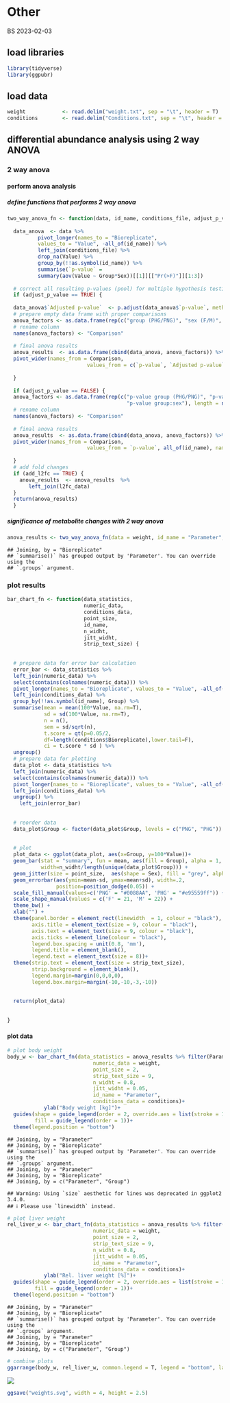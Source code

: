 Other
================
BS
2023-02-03

## load libraries

``` r
library(tidyverse)
library(ggpubr)
```

## load data

``` r
weight            <- read.delim("weight.txt", sep = "\t", header = T) 
conditions        <- read.delim("Conditions.txt", sep = "\t", header = T)
```

## differential abundance analysis using 2 way ANOVA

### 2 way anova

#### perform anova analysis

##### define functions that performs 2 way anova

``` r
two_way_anova_fn <- function(data, id_name, conditions_file, adjust_p_value, p_adj_method, l2fc_data, add_l2fc) {
  
  data_anova  <- data %>% 
          pivot_longer(names_to = "Bioreplicate", 
          values_to = "Value", -all_of(id_name)) %>% 
          left_join(conditions_file) %>% 
          drop_na(Value) %>% 
          group_by(!!as.symbol(id_name)) %>% 
          summarise(`p-value` = 
          summary(aov(Value ~ Group*Sex))[[1]][["Pr(>F)"]][1:3]) 
  
  # correct all resulting p-values (pool) for multiple hypothesis testing
  if (adjust_p_value == TRUE) {
    
  data_anova$`Adjusted p-value`  <- p.adjust(data_anova$`p-value`, method = p_adj_method)
  # prepare empty data frame with proper comparisons
  anova_factors <- as.data.frame(rep(c("group (PHG/PNG)", "sex (F/M)", "group:sex"), length = nrow(data_anova)))
  # rename column 
  names(anova_factors) <- "Comparison"
  
  # final anova results
  anova_results  <- as.data.frame(cbind(data_anova, anova_factors)) %>% 
  pivot_wider(names_from = Comparison, 
                          values_from = c(`p-value`, `Adjusted p-value`), all_of(id_name), names_sep = " ") 
    
  }
  
  if (adjust_p_value == FALSE) {
  anova_factors <- as.data.frame(rep(c("p-value group (PHG/PNG)", "p-value sex (F/M)", 
                                       "p-value group:sex"), length = nrow(data_anova)))
  # rename column 
  names(anova_factors) <- "Comparison"
  
  # final anova results
  anova_results  <- as.data.frame(cbind(data_anova, anova_factors)) %>% 
  pivot_wider(names_from = Comparison, 
                          values_from = `p-value`, all_of(id_name), names_sep = " ") 
    
  }
  # add fold changes
  if (add_l2fc == TRUE) {
    anova_results  <- anova_results  %>% 
       left_join(l2fc_data)
  }
  return(anova_results)
  }
```

##### significance of metabolite changes with 2 way anova

``` r
anova_results <- two_way_anova_fn(data = weight, id_name = "Parameter", conditions_file = conditions, adjust_p_value = F,  add_l2fc = F)
```

    ## Joining, by = "Bioreplicate"
    ## `summarise()` has grouped output by 'Parameter'. You can override using the
    ## `.groups` argument.

### plot results

``` r
bar_chart_fn <- function(data_statistics, 
                         numeric_data,
                         conditions_data,
                         point_size,
                         id_name,
                         n_widht,
                         jitt_widht,
                         strip_text_size) {
  
  
  # prepare data for error bar calculation
  error_bar <- data_statistics %>% 
  left_join(numeric_data) %>% 
  select(contains(colnames(numeric_data))) %>% 
  pivot_longer(names_to = "Bioreplicate", values_to = "Value", -all_of(id_name)) %>% 
  left_join(conditions_data) %>% 
  group_by(!!as.symbol(id_name), Group) %>% 
  summarise(mean = mean(100*Value, na.rm=T), 
            sd = sd(100*Value, na.rm=T), 
            n = n(),
            sem = sd/sqrt(n),
            t.score = qt(p=0.05/2, 
            df=length(conditions$Bioreplicate),lower.tail=F), 
            ci = t.score * sd ) %>% 
  ungroup()
  # prepare data for plotting
  data_plot <- data_statistics %>% 
  left_join(numeric_data) %>% 
  select(contains(colnames(numeric_data))) %>%  
  pivot_longer(names_to = "Bioreplicate", values_to = "Value", -all_of(id_name)) %>% 
  left_join(conditions_data) %>% 
  ungroup() %>% 
    left_join(error_bar) 
  
  
  # reorder data
  data_plot$Group <- factor(data_plot$Group, levels = c("PNG", "PHG"))
  
  
  # plot
  plot_data <- ggplot(data_plot, aes(x=Group, y=100*Value))+
  geom_bar(stat = "summary", fun = mean, aes(fill = Group), alpha = 1, color = "black", lwd=0.15,
           width=n_widht/length(unique(data_plot$Group))) + 
  geom_jitter(size = point_size,  aes(shape = Sex), fill = "grey", alpha = 0.8, stroke =0.25, width = jitt_widht)+
  geom_errorbar(aes(ymin=mean-sd, ymax=mean+sd), width=.2,
                position=position_dodge(0.05)) +
  scale_fill_manual(values=c('PNG' = "#0088AA", 'PHG' = "#e95559ff")) +
  scale_shape_manual(values = c('F' = 21, 'M' = 22)) + 
  theme_bw() +
  xlab("") +
  theme(panel.border = element_rect(linewidth  = 1, colour = "black"),
        axis.title = element_text(size = 9, colour = "black"),
        axis.text = element_text(size = 9, colour = "black"),
        axis.ticks = element_line(colour = "black"),
        legend.box.spacing = unit(0.8, 'mm'), 
        legend.title = element_blank(), 
        legend.text = element_text(size = 8))+
  theme(strip.text = element_text(size = strip_text_size),
        strip.background = element_blank(),
        legend.margin=margin(0,0,0,0), 
        legend.box.margin=margin(-10,-10,-3,-10)) 
  
  
  return(plot_data)
 
 
}
```

#### plot data

``` r
# plot body weight
body_w <- bar_chart_fn(data_statistics = anova_results %>% filter(Parameter == "Body weight (kg)"),
                            numeric_data = weight, 
                            point_size = 2, 
                            strip_text_size = 9,
                            n_widht = 0.8, 
                            jitt_widht = 0.05,
                            id_name = "Parameter", 
                            conditions_data = conditions)+
            ylab("Body weight [kg]")+
  guides(shape = guide_legend(order = 2, override.aes = list(stroke = 1, shape  = c(1,0))),
         fill = guide_legend(order = 1))+
  theme(legend.position = "bottom")
```

    ## Joining, by = "Parameter"
    ## Joining, by = "Bioreplicate"
    ## `summarise()` has grouped output by 'Parameter'. You can override using the
    ## `.groups` argument.
    ## Joining, by = "Parameter"
    ## Joining, by = "Bioreplicate"
    ## Joining, by = c("Parameter", "Group")

    ## Warning: Using `size` aesthetic for lines was deprecated in ggplot2 3.4.0.
    ## ℹ Please use `linewidth` instead.

``` r
# plot liver weight
rel_liver_w <- bar_chart_fn(data_statistics = anova_results %>% filter(Parameter == "Rel_liver_weight"),
                            numeric_data = weight, 
                            point_size = 2, 
                            strip_text_size = 9,
                            n_widht = 0.8, 
                            jitt_widht = 0.05,
                            id_name = "Parameter", 
                            conditions_data = conditions)+
            ylab("Rel. liver weight [%]")+
  guides(shape = guide_legend(order = 2, override.aes = list(stroke = 1, shape  = c(1,0))),
         fill = guide_legend(order = 1))+
  theme(legend.position = "bottom")
```

    ## Joining, by = "Parameter"
    ## Joining, by = "Bioreplicate"
    ## `summarise()` has grouped output by 'Parameter'. You can override using the
    ## `.groups` argument.
    ## Joining, by = "Parameter"
    ## Joining, by = "Bioreplicate"
    ## Joining, by = c("Parameter", "Group")

``` r
# combine plots
ggarrange(body_w, rel_liver_w, common.legend = T, legend = "bottom", labels = c("A", "B"), font.label = list(size = 17))
```

![](general_files/figure-gfm/unnamed-chunk-5-1.png)<!-- -->

``` r
ggsave("weights.svg", width = 4, height = 2.5)
```
